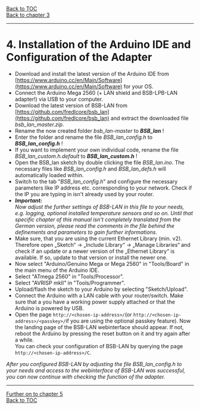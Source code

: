 [Back to TOC](toc.md)  
[Back to chapter 3](chap03.md)    
   
---  

# 4. Installation of the Arduino IDE and Configuration of the Adapter
- Download and install the latest version of the Arduino IDE from [https://www.arduino.cc/en/Main/Software](https://www.arduino.cc/en/Main/Software) for your OS.  
- Connect the Arduino Mega 2560 (+ LAN shield and BSB-LPB-LAN adapter!) via USB to your computer.  
- Download the latest version of BSB-LAN from [https://github.com/fredlcore/bsb_lan](https://github.com/fredlcore/bsb_lan) and extract the downloaded file *bsb_lan_master.zip*.  
- Rename the now created folder *bsb_lan-master* to ***BSB_lan*** !  
- Enter the folder and rename the file *BSB_lan_config.h* to ***BSB_lan_config.h*** !  
- If you want to implement your own individual code, rename the file *BSB_lan_custom.h.default* to ***BSB_lan_custom.h*** !  
- Open the BSB_lan sketch by double clicking the file *BSB_lan.ino*. The necessary files like *BSB_lan_config.h* and *BSB_lan_defs.h* will automatically loaded within.  
- Switch to the tab "*BSB_lan_config.h*" and configure the necessary parameters like IP address etc. corresponding to your network. Check if the IP you are typing in isn't already used by your router.  
- ***Important:***  
*Now adjust the further settings of BSB-LAN in this file to your needs, e.g. logging, optional installed temperature sensors and so on. Until that specific chapter of this manual isn't completely translated from the German version, please read the comments in the file behind the definements and parameters to gain further informations.*   
- Make sure, that you are using the current Ethernet Library (min. v2). Therefore open „Sketch“ → „Include Library“ → „Manage Libraries“ and check if an update or a newer version of the „Ethernet Library“ is available. If so, update to that version or install the newer one.  
- Now select "Arduino/Genuino Mega or Mega 2560" in "Tools/Board" in the main menu of the Arduino IDE.  
- Select "ATmega 2560" in "Tools/Processor".  
- Select "AVRISP mkII" in "Tools/Programmer".  
- Upload/flash the sketch to your Arduino by selecting "Sketch/Upload".  
- Connect the Arduino with a LAN cable with your router/switch. Make sure that a you have a working power supply attached or that the Arduino is powered by USB.    
- Open the page `http://<chosen-ip-address>/`(or `http://<chosen-ip-address>/<passkey>/`if you are using the optional passkey feature). Now the landing page of the BSB-LAN webinterface should appear. If not, reboot the Arduino by pressing the reset button on it and try again after a while.  
You can check your configuration of BSB-LAN by querying the page `http://<chosen-ip-address>/C`.  
   
*After you configured BSB-LAN by adjusting the file BSB_lan_config.h to your needs and access to the webinterface of BSB-LAN was successful, you can now continue with checking the function of the adapter.*  
   
---  
   
[Further on to chapter 5](chap05.md)      
[Back to TOC](toc.md)   
